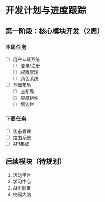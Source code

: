 # 开发计划与进度跟踪

## 第一阶段：核心模块开发（2周）

### 本周任务
- [ ] 用户认证系统
  - [ ] 登录/注册
  - [ ] 权限管理
  - [ ] 角色系统
- [ ] 基础布局
  - [ ] 主布局
  - [ ] 导航组件
  - [ ] 侧边栏

### 下周任务
- [ ] 状态管理
- [ ] 路由系统
- [ ] API集成

## 后续模块（待规划）
1. 活动平台
2. 学习中心
3. AI实验室
4. 校园大脑
